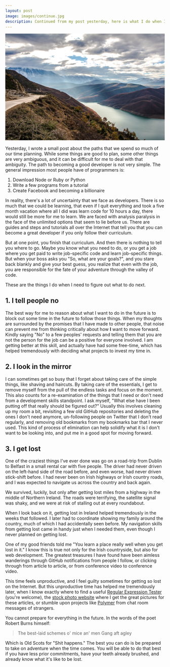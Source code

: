 ```yaml
---
layout: post
image: images/continue.jpg
description: Continued from my post yesterday, here is what I do when I'm not sure about the future.
---
```


![](/images/continue.jpg)

Yesterday, I wrote a small post about the paths that we spend so much of our time planning. While some things are good to plan, some other things are very ambiguous, and it can be difficult for me to deal with that ambiguity. The path to becoming a good developer is not very simple. The general impression most people have of programmers is:

1. Download Node or Ruby or Python
2. Write a few programs from a tutorial
3. Create Facebook and becoming a billionaire

In reality, there's a lot of uncertainty that we face as developers. There is so much that we could be learning, that even if I quit everything and took a five month vacation where all I did was learn code for 10 hours a day, there would still be more for me to learn. We are faced with analysis paralysis in the face of the unlimited options that seem to lie before us. There are guides and steps and tutorials all over the Internet that tell you that you can become a great developer if you only follow their curriculum.

But at one point, you finish that curriculum. And then there is nothing to tell you where to go. Maybe you know what you need to do, or you get a job where you get paid to write job-specific code and learn job-specific things. But when your boss asks you "So, what are your goals?", and you stare back blankly and give your best guess, you realize that even with the job, you are responsible for the fate of your adventure through the valley of code.

These are the things I do when I need to figure out what to do next.

## 1. I tell people no

The best way for me to reason about what I want to do in the future is to block out some time in the future to follow those things. When my thoughts are surrounded by the promises that I have made to other people, that noise can prevent me from thinking critically about how **I** want to move forward. Kindly saying "No" to a few peoples' requests and telling them that you are not the person for the job can be a positive for everyone involved. I am getting better at this skill, and actually have had some free-time, which has helped tremendously with deciding what projects to invest my time in.

## 2. I look in the mirror

I can sometimes get so busy that I forget about taking care of the simple things, like shaving and haircuts. By taking care of the essentials, I get to remove myself from the pull of the endless tasks and focus on the moment. This also counts for a re-examination of the things that I need or don't need from a development skills standpoint. I ask myself, "What else have I been putting off that really should be figured out?" Usually this involves cleaning up my room a bit, revisiting a few old GitHub repositories and deleting the ones I don't need anymore, un-following people on Twitter that I don't read regularly, and removing old bookmarks from my bookmarks bar that I never used. This kind of process of elimination can help solidify what it is I don't want to be looking into, and put me in a good spot for moving forward.

## 3. I get lost

One of the craziest things I've ever done was go on a road-trip from Dublin to Belfast in a small rental car with five people. The driver had never driven on the left-hand side of the road before, and even worse, had never driven stick-shift before. I had never been on Irish highways or Irish country roads, and I was expected to navigate us across the country and back again.

We survived, luckily, but only after getting lost miles from a highway in the middle of Northern Ireland. The roads were terrifying, the satellite signal was shaky, and we were at risk of stalling out at every roundabout.

When I look back on it, getting lost in Ireland helped tremendously in the weeks that followed. I later had to coordinate showing my family around the country, much of which I had accidentally seen before. My navigation skills from getting lost came in handy just when I needed them, even though I never planned on getting lost.

One of my good friends told me "You learn a place really well when you get lost in it." I know this is true not only for the Irish countryside, but also for web development. The greatest treasures I have found have been aimless wanderings through GitHub notifications from people I follow, or clicking through from article to article, or from conference video to conference video. 

This time feels unproductive, and I feel guilty sometimes for getting so lost on the Internet. But this unproductive time has helped me tremendously later, when I know exactly where to find a useful [Regular Expression Tester](http://regexr.com/) (you're welcome), the [stock photo website](http://thestocks.im/) where I get the great pictures for these articles, or stumble upon projects like [Polymer](https://www.polymer-project.org/) from chat room messages of strangers. 

You cannot prepare for everything in the future. In the words of the poet Robert Burns himself:

> The best-laid schemes o' mice an' men
> Gang aft agley

Which is Old Scots for "Shit happens." The best you can do is be prepared to take on adventure when the time comes. You will be able to do that best if you have less prior commitments, have your teeth already brushed, and already know what it's like to be lost.